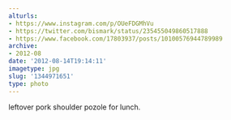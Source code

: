 ```yaml
---
alturls:
- https://www.instagram.com/p/OUeFDGMhVu
- https://twitter.com/bismark/status/235455049860517888
- https://www.facebook.com/17803937/posts/10100576944789989
archive:
- 2012-08
date: '2012-08-14T19:14:11'
imagetype: jpg
slug: '1344971651'
type: photo
---
```


leftover pork shoulder pozole for lunch.

